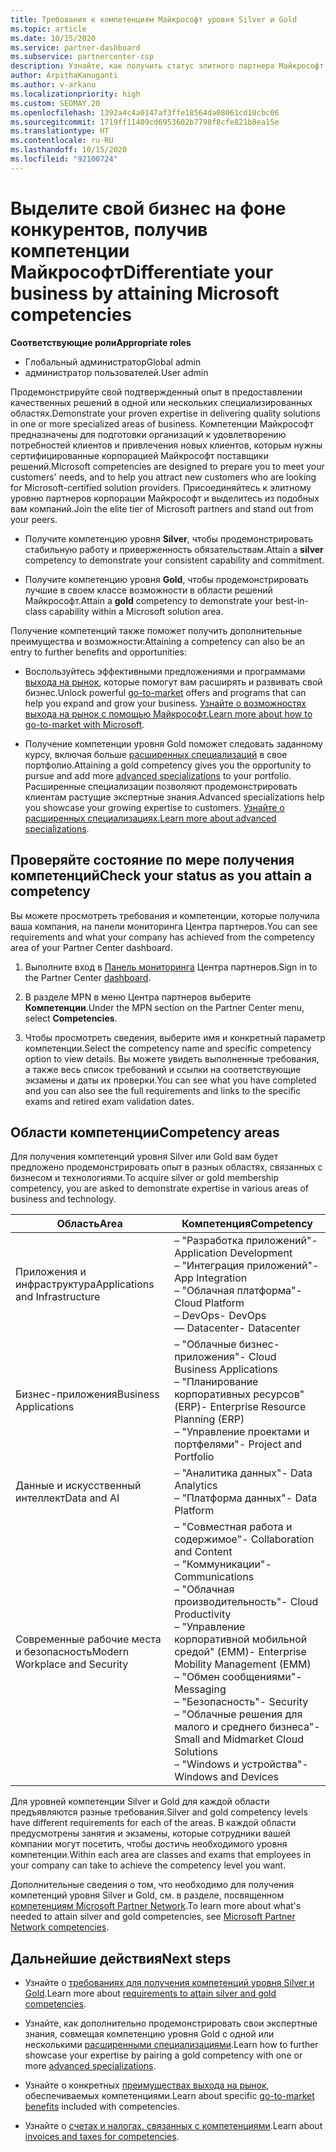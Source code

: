 ```yaml
---
title: Требования к компетенциям Майкрософт уровня Silver и Gold
ms.topic: article
ms.date: 10/15/2020
ms.service: partner-dashboard
ms.subservice: partnercenter-csp
description: Узнайте, как получить статус элитного партнера Майкрософт и привлечь новых клиентов, выполнив необходимые требования и став участником с уровнем компетенций Silver или Gold.
author: ArpithaKanuganti
ms.author: v-arkanu
ms.localizationpriority: high
ms.custom: SEOMAY.20
ms.openlocfilehash: 1392a4c4a0147af3ffe18564da08061cd10cbc06
ms.sourcegitcommit: 1719ff11409cd6953602b7798f8cfe821b8ea15e
ms.translationtype: HT
ms.contentlocale: ru-RU
ms.lasthandoff: 10/15/2020
ms.locfileid: "92100724"
---
```

# <a name="differentiate-your-business-by-attaining-microsoft-competencies"></a><span data-ttu-id="7df67-103">Выделите свой бизнес на фоне конкурентов, получив компетенции Майкрософт</span><span class="sxs-lookup"><span data-stu-id="7df67-103">Differentiate your business by attaining Microsoft competencies</span></span>

<span data-ttu-id="7df67-104">**Соответствующие роли**</span><span class="sxs-lookup"><span data-stu-id="7df67-104">**Appropriate roles**</span></span>
- <span data-ttu-id="7df67-105">Глобальный администратор</span><span class="sxs-lookup"><span data-stu-id="7df67-105">Global admin</span></span>
- <span data-ttu-id="7df67-106">администратор пользователей.</span><span class="sxs-lookup"><span data-stu-id="7df67-106">User admin</span></span>

<span data-ttu-id="7df67-107">Продемонстрируйте свой подтвержденный опыт в предоставлении качественных решений в одной или нескольких специализированных областях.</span><span class="sxs-lookup"><span data-stu-id="7df67-107">Demonstrate your proven expertise in delivering quality solutions in one or more specialized areas of business.</span></span> <span data-ttu-id="7df67-108">Компетенции Майкрософт предназначены для подготовки организаций к удовлетворению потребностей клиентов и привлечения новых клиентов, которым нужны сертифицированные корпорацией Майкрософт поставщики решений.</span><span class="sxs-lookup"><span data-stu-id="7df67-108">Microsoft competencies are designed to prepare you to meet your customers' needs, and to help you attract new customers who are looking for Microsoft-certified solution providers.</span></span> <span data-ttu-id="7df67-109">Присоединяйтесь к элитному уровню партнеров корпорации Майкрософт и выделитесь из подобных вам компаний.</span><span class="sxs-lookup"><span data-stu-id="7df67-109">Join the elite tier of Microsoft partners and stand out from your peers.</span></span>

- <span data-ttu-id="7df67-110">Получите компетенцию уровня **Silver**, чтобы продемонстрировать стабильную работу и приверженность обязательствам.</span><span class="sxs-lookup"><span data-stu-id="7df67-110">Attain a **silver** competency to demonstrate your consistent capability and commitment.</span></span>

- <span data-ttu-id="7df67-111">Получите компетенцию уровня **Gold**, чтобы продемонстрировать лучшие в своем классе возможности в области решений Майкрософт.</span><span class="sxs-lookup"><span data-stu-id="7df67-111">Attain a **gold** competency to demonstrate your best-in-class capability within a Microsoft solution area.</span></span>

<span data-ttu-id="7df67-112">Получение компетенций также поможет получить дополнительные преимущества и возможности:</span><span class="sxs-lookup"><span data-stu-id="7df67-112">Attaining a competency can also be an entry to further benefits and opportunities:</span></span>

- <span data-ttu-id="7df67-113">Воспользуйтесь эффективными предложениями и программами [выхода на рынок](mpn-learn-about-go-to-market-benefits.md), которые помогут вам расширять и развивать свой бизнес.</span><span class="sxs-lookup"><span data-stu-id="7df67-113">Unlock powerful [go-to-market](mpn-learn-about-go-to-market-benefits.md) offers and programs that can help you expand and grow your business.</span></span> <span data-ttu-id="7df67-114">[Узнайте о возможностях выхода на рынок с помощью Майкрософт.](https://partner.microsoft.com/solutions/go-to-market)</span><span class="sxs-lookup"><span data-stu-id="7df67-114">[Learn more about how to go-to-market with Microsoft](https://partner.microsoft.com/solutions/go-to-market).</span></span>

- <span data-ttu-id="7df67-115">Получение компетенции уровня Gold поможет следовать заданному курсу, включая больше [расширенных специализаций](advanced-specializations.md) в свое портфолио.</span><span class="sxs-lookup"><span data-stu-id="7df67-115">Attaining a gold competency gives you the opportunity to pursue and add more [advanced specializations](advanced-specializations.md) to your portfolio.</span></span> <span data-ttu-id="7df67-116">Расширенные специализации позволяют продемонстрировать клиентам растущие экспертные знания.</span><span class="sxs-lookup"><span data-stu-id="7df67-116">Advanced specializations help you showcase your growing expertise to customers.</span></span> <span data-ttu-id="7df67-117">[Узнайте о расширенных специализациях.](https://partner.microsoft.com/membership/advanced-specialization)</span><span class="sxs-lookup"><span data-stu-id="7df67-117">[Learn more about advanced specializations](https://partner.microsoft.com/membership/advanced-specialization).</span></span>

## <a name="check-your-status-as-you-attain-a-competency"></a><span data-ttu-id="7df67-118">Проверяйте состояние по мере получения компетенций</span><span class="sxs-lookup"><span data-stu-id="7df67-118">Check your status as you attain a competency</span></span>

<span data-ttu-id="7df67-119">Вы можете просмотреть требования и компетенции, которые получила ваша компания, на панели мониторинга Центра партнеров.</span><span class="sxs-lookup"><span data-stu-id="7df67-119">You can see requirements and what your company has achieved from the competency area of your Partner Center dashboard.</span></span>

1. <span data-ttu-id="7df67-120">Выполните вход в [Панель мониторинга](https://partner.microsoft.com/dashboard/home) Центра партнеров.</span><span class="sxs-lookup"><span data-stu-id="7df67-120">Sign in to the Partner Center [dashboard](https://partner.microsoft.com/dashboard/home).</span></span>

2. <span data-ttu-id="7df67-121">В разделе MPN в меню Центра партнеров выберите **Компетенции**.</span><span class="sxs-lookup"><span data-stu-id="7df67-121">Under the MPN section on the Partner Center menu, select **Competencies**.</span></span>

3. <span data-ttu-id="7df67-122">Чтобы просмотреть сведения, выберите имя и конкретный параметр компетенции.</span><span class="sxs-lookup"><span data-stu-id="7df67-122">Select the competency name and specific competency option to view details.</span></span> <span data-ttu-id="7df67-123">Вы можете увидеть выполненные требования, а также весь список требований и ссылки на соответствующие экзамены и даты их проверки.</span><span class="sxs-lookup"><span data-stu-id="7df67-123">You can see what you have completed and you can also see the full requirements and links to the specific exams and retired exam validation dates.</span></span>

## <a name="competency-areas"></a><span data-ttu-id="7df67-124">Области компетенции</span><span class="sxs-lookup"><span data-stu-id="7df67-124">Competency areas</span></span>

<span data-ttu-id="7df67-125">Для получения компетенций уровня Silver или Gold вам будет предложено продемонстрировать опыт в разных областях, связанных с бизнесом и технологиями.</span><span class="sxs-lookup"><span data-stu-id="7df67-125">To acquire silver or gold membership competency, you are asked to demonstrate expertise in various areas of business and technology.</span></span>

|<span data-ttu-id="7df67-126">**Область**</span><span class="sxs-lookup"><span data-stu-id="7df67-126">**Area**</span></span>            |<span data-ttu-id="7df67-127">**Компетенция**</span><span class="sxs-lookup"><span data-stu-id="7df67-127">**Competency**</span></span>                    |
|--------------------|--------------------------------|
|<span data-ttu-id="7df67-128">Приложения и инфраструктура</span><span class="sxs-lookup"><span data-stu-id="7df67-128">Applications and Infrastructure</span></span>| <span data-ttu-id="7df67-129">– "Разработка приложений"</span><span class="sxs-lookup"><span data-stu-id="7df67-129">- Application Development</span></span><br/> <span data-ttu-id="7df67-130">– "Интеграция приложений"</span><span class="sxs-lookup"><span data-stu-id="7df67-130">- App Integration</span></span><br/> <span data-ttu-id="7df67-131">– "Облачная платформа"</span><span class="sxs-lookup"><span data-stu-id="7df67-131">- Cloud Platform</span></span><br/> <span data-ttu-id="7df67-132">– DevOps</span><span class="sxs-lookup"><span data-stu-id="7df67-132">- DevOps</span></span><br/> <span data-ttu-id="7df67-133">— Datacenter</span><span class="sxs-lookup"><span data-stu-id="7df67-133">- Datacenter</span></span> |
|<span data-ttu-id="7df67-134">Бизнес-приложения</span><span class="sxs-lookup"><span data-stu-id="7df67-134">Business Applications</span></span> | <span data-ttu-id="7df67-135">– "Облачные бизнес-приложения"</span><span class="sxs-lookup"><span data-stu-id="7df67-135">- Cloud Business Applications</span></span></br> <span data-ttu-id="7df67-136">– "Планирование корпоративных ресурсов" (ERP)</span><span class="sxs-lookup"><span data-stu-id="7df67-136">- Enterprise Resource Planning (ERP)</span></span></br> <span data-ttu-id="7df67-137">– "Управление проектами и портфелями"</span><span class="sxs-lookup"><span data-stu-id="7df67-137">- Project and Portfolio</span></span> |
|<span data-ttu-id="7df67-138">Данные и искусственный интеллект</span><span class="sxs-lookup"><span data-stu-id="7df67-138">Data and AI</span></span>| <span data-ttu-id="7df67-139">– "Аналитика данных"</span><span class="sxs-lookup"><span data-stu-id="7df67-139">- Data Analytics</span></span><br/> <span data-ttu-id="7df67-140">– "Платформа данных"</span><span class="sxs-lookup"><span data-stu-id="7df67-140">- Data Platform</span></span> |
|<span data-ttu-id="7df67-141">Современные рабочие места и безопасность</span><span class="sxs-lookup"><span data-stu-id="7df67-141">Modern Workplace and Security</span></span> | <span data-ttu-id="7df67-142">– "Совместная работа и содержимое"</span><span class="sxs-lookup"><span data-stu-id="7df67-142">- Collaboration and Content</span></span><br/> <span data-ttu-id="7df67-143">– "Коммуникации"</span><span class="sxs-lookup"><span data-stu-id="7df67-143">- Communications</span></span><br/> <span data-ttu-id="7df67-144">– "Облачная производительность"</span><span class="sxs-lookup"><span data-stu-id="7df67-144">- Cloud Productivity</span></span><br/> <span data-ttu-id="7df67-145">– "Управление корпоративной мобильной средой" (EMM)</span><span class="sxs-lookup"><span data-stu-id="7df67-145">- Enterprise Mobility Management (EMM)</span></span><br/> <span data-ttu-id="7df67-146">– "Обмен сообщениями"</span><span class="sxs-lookup"><span data-stu-id="7df67-146">- Messaging</span></span><br/> <span data-ttu-id="7df67-147">– "Безопасность"</span><span class="sxs-lookup"><span data-stu-id="7df67-147">- Security</span></span><br/> <span data-ttu-id="7df67-148">– "Облачные решения для малого и среднего бизнеса"</span><span class="sxs-lookup"><span data-stu-id="7df67-148">- Small and Midmarket Cloud Solutions</span></span><br/> <span data-ttu-id="7df67-149">– "Windows и устройства"</span><span class="sxs-lookup"><span data-stu-id="7df67-149">- Windows and Devices</span></span> |

<span data-ttu-id="7df67-150">Для уровней компетенции Silver и Gold для каждой области предъявляются разные требования.</span><span class="sxs-lookup"><span data-stu-id="7df67-150">Silver and gold competency levels have different requirements for each of the areas.</span></span> <span data-ttu-id="7df67-151">В каждой области предусмотрены занятия и экзамены, которые сотрудники вашей компании могут посетить, чтобы достичь необходимого уровня компетенции.</span><span class="sxs-lookup"><span data-stu-id="7df67-151">Within each area are classes and exams that employees in your company can take to achieve the competency level you want.</span></span> 

<span data-ttu-id="7df67-152">Дополнительные сведения о том, что необходимо для получения компетенций уровня Silver и Gold, см. в разделе, посвященном [компетенциям Microsoft Partner Network](https://partner.microsoft.com/membership/competencies).</span><span class="sxs-lookup"><span data-stu-id="7df67-152">To learn more about what's needed to attain silver and gold competencies, see [Microsoft Partner Network competencies](https://partner.microsoft.com/membership/competencies).</span></span>

## <a name="next-steps"></a><span data-ttu-id="7df67-153">Дальнейшие действия</span><span class="sxs-lookup"><span data-stu-id="7df67-153">Next steps</span></span>

- <span data-ttu-id="7df67-154">Узнайте о [требованиях для получения компетенций уровня Silver и Gold](https://partner.microsoft.com/membership/competencies).</span><span class="sxs-lookup"><span data-stu-id="7df67-154">Learn more about [requirements to attain silver and gold competencies](https://partner.microsoft.com/membership/competencies).</span></span>

- <span data-ttu-id="7df67-155">Узнайте, как дополнительно продемонстрировать свои экспертные знания, совмещая компетенцию уровня Gold с одной или несколькими [расширенными специализациями](advanced-specializations.md).</span><span class="sxs-lookup"><span data-stu-id="7df67-155">Learn how to further showcase your expertise by pairing a gold competency with one or more [advanced specializations](advanced-specializations.md).</span></span>

- <span data-ttu-id="7df67-156">Узнайте о конкретных [преимуществах выхода на рынок](mpn-learn-about-go-to-market-benefits.md), обеспечиваемых компетенциями.</span><span class="sxs-lookup"><span data-stu-id="7df67-156">Learn about specific [go-to-market benefits](mpn-learn-about-go-to-market-benefits.md) included with competencies.</span></span>

- <span data-ttu-id="7df67-157">Узнайте о [счетах и налогах, связанных с компетенциями](mpn-view-print-maps-invoice.md).</span><span class="sxs-lookup"><span data-stu-id="7df67-157">Learn about [invoices and taxes for competencies](mpn-view-print-maps-invoice.md).</span></span>
